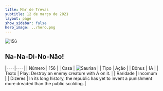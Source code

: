 ```yaml
---
title: Mar de Trevas
subtitle: 12 de março de 2021
layout: page
show_sidebar: false
hero_image: ../hero.png
---
```


![156](https://cdn.keyforgegame.com/media/card_front/pt/496_156_H6JJVGPMVCF8_pt.png)

## Na-Na-Di-No-Não!

|----|----|
| Número | 156 |
| Casa | ![Saurian](https://archonarcana.com/images/thumb/9/9e/Saurian_P.png/22px-Saurian_P.png "Sauro") |
| Tipo | Ação |
| Bônus | 1A |
| Texto | Play: Destroy an enemy creature with A on it. |
| Raridade | Incomum |
| Dizeres | In its long history, the republic has yet to invent a punishment more dreaded than the public scolding. |
